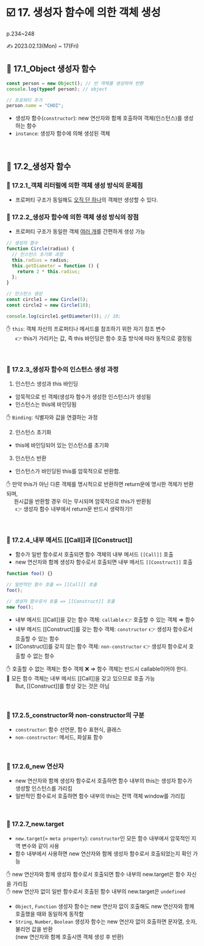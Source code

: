 # ☑️ 17. 생성자 함수에 의한 객체 생성

p.234~248

✍️ 2023.02.13(Mon) ~ 17(Fri)

## 📎 17.1_Object 생성자 함수

```js
const person = new Object(); // 빈 객체를 생성하여 반환
console.log(typeof person); // object

// 프로퍼티 추가
person.name = "CHOI";
```

- 생성자 함수(`constructor`): new 연산자와 함께 호출하여 객체(인스턴스)를 생성하는 함수
- `instance`: 생성자 함수에 의해 생성된 객체

<br/>

## 📎 17.2\_생성자 함수

### 💫 17.2.1\_객체 리터럴에 의한 객체 생성 방식의 문제점

- 프로퍼티 구조가 동일해도 <u>오직 단 하나</u>의 객체만 생성할 수 있다.

### 💫 17.2.2\_생성자 함수에 의한 객체 생성 방식의 장점

- 프로퍼티 구조가 동일한 객체 <u>여러 개</u>를 간편하게 생성 가능

```js
// 생성자 함수
function Circle(radius) {
  // 인스턴스 초기화 과정
  this.radius = radius;
  this.getDiameter = function () {
    return 2 * this.radius;
  };
}

// 인스턴스 생성
const circle1 = new Circle(5);
const circle2 = new Circle(10);

console.log(circle1.getDiameter()); // 10;
```

✋ `this`: 객체 자신의 프로퍼티나 메서드를 참조하기 위한 자기 참조 변수 <br/>
&nbsp;&nbsp;&nbsp;&nbsp;&nbsp; 👉 this가 가리키는 값, 즉 this 바인딩은 함수 호출 방식에 따라 동적으로 결정됨

<br/>

### 💫 17.2.3\_생성자 함수의 인스턴스 생성 과정

1. 인스턴스 생성과 this 바인딩

- 암묵적으로 빈 객체(생성자 함수가 생성한 인스턴스)가 생성됨
- 인스턴스는 this에 바인딩됨

✋ `Binding`: 식별자와 값을 연결하는 과정

2. 인스턴스 초기화

- this에 바인딩되어 있는 인스턴스를 초기화

3. 인스턴스 반환

- 인스턴스가 바인딩된 this를 암묵적으로 반환함.

✋ 만약 this가 아닌 다른 객체를 명시적으로 반환하면 return문에 명시한 객체가 반환되며, <br/>
&nbsp;&nbsp;&nbsp;&nbsp;&nbsp;원시값을 반환할 경우 이는 무시되며 암묵적으로 this가 반환됨 <br/>
&nbsp;&nbsp;&nbsp;&nbsp;&nbsp;&nbsp;👉 생성자 함수 내부에서 return문 반드시 생략하기!!

<br/>

### 💫 17.2.4\_내부 메서드 [[Call]]과 [[Construct]]

- 함수가 일반 함수로서 호출되면 함수 객체의 내부 메서드 `[[Call]]` 호출
- new 연산자와 함께 생성자 함수로서 호출되면 내부 메서드 `[[Construct]]` 호출

```js
function foo() {}

// 일반적인 함수 호출 => [[Call]] 호출
foo();

// 생성자 함수로서 호출 => [[Construct]] 호출
new foo();
```

- 내부 메서드 [[Call]]을 갖는 함수 객체: `callable` 👉 호출할 수 있는 객체 ⇒ 함수
- 내부 메서드 [[Construct]]를 갖는 함수 객체: `constructor` 👉 생성자 함수로서 호출할 수 있는 함수
- [[Construct]]를 갖지 않는 함수 객체: `non-constructor` 👉 생성자 함수로서 호출할 수 없는 함수

✋ 호출할 수 없는 객체는 함수 객체 ❌ ⇒ 함수 객체는 반드시 callable이어야 한다. <br/>
👀 모든 함수 객체는 내부 메서드 [[Call]]을 갖고 있으므로 호출 가능 <br/>
&nbsp;&nbsp;&nbsp;&nbsp;&nbsp;&nbsp;But, [[Construct]]를 항상 갖는 것은 아님

<br/>

### 💫 17.2.5_constructor와 non-constructor의 구분

- `constructor`: 함수 선언문, 함수 표현식, 클래스
- `non-constructor`: 메서드, 화살표 함수

<br/>

### 💫 17.2.6_new 연산자

- new 연산자와 함께 생성자 함수로서 호출하면 함수 내부의 this는 생성자 함수가 생성할 인스턴스를 가리킴
- 일반적인 함수로서 호출하면 함수 내부의 this는 전역 객체 window를 가리킴

<br/>

### 💫 17.2.7_new.target

- `new.target`(= `meta property`): `constructor`인 모든 함수 내부에서 암묵적인 지역 변수와 같이 사용
- 함수 내부에서 사용하면 new 연산자와 함께 생성자 함수로서 호출되었는지 확인 가능

✋ new 연산자와 함께 생성자 함수로서 호출되면 함수 내부의 new.target은 함수 자신을 가리킴 <br/>
✋ new 연산자 없이 일반 함수로서 호출된 함수 내부의 new.target은 `undefined`

- `Object`, `Function` 생성자 함수는 new 연산자 없이 호출해도 new 연산자와 함께 호출했을 때와 동일하게 동작함
- `String`, `Number`, `Boolean` 생성자 함수는 new 연산자 없이 호출하면 문자열, 숫자, 불리언 값을 반환 <br/>
  (new 연산자와 함께 호출시엔 객체 생성 후 반환)
